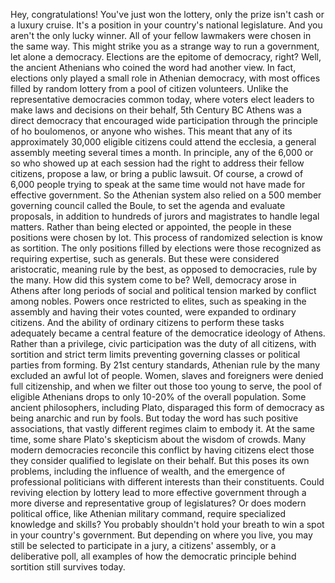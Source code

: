 
Hey, congratulations!
You&#39;ve just won the lottery,
only the prize isn&#39;t cash
or a luxury cruise.
It&#39;s a position in your country&#39;s
national legislature.
And you aren&#39;t the only lucky winner.
All of your fellow lawmakers 
were chosen in the same way.
This might strike you as a strange
way to run a government,
let alone a democracy.
Elections are the epitome 
of democracy, right?
Well, the ancient Athenians
who coined the word had another view.
In fact, elections only played
a small role in Athenian democracy,
with most offices filled by random lottery
from a pool of citizen volunteers.
Unlike the representative 
democracies common today,
where voters elect leaders to make laws
and decisions on their behalf,
5th Century BC Athens was 
a direct democracy
that encouraged wide participation
through the principle of ho boulomenos,
or anyone who wishes.
This meant that any of its approximately
30,000 eligible citizens
could attend the ecclesia,
a general assembly meeting
several times a month.
In principle, any of the 6,000 or so
who showed up at each session
had the right to address 
their fellow citizens,
propose a law,
or bring a public lawsuit.
Of course, a crowd of 6,000 people
trying to speak at the same time
would not have made 
for effective government.
So the Athenian system also relied on
a 500 member governing council
called the Boule,
to set the agenda
and evaluate proposals,
in addition to hundreds of jurors
and magistrates to handle legal matters.
Rather than being elected or appointed,
the people in these positions
were chosen by lot.
This process of randomized selection
is know as sortition.
The only positions filled by elections
were those recognized 
as requiring expertise,
such as generals.
But these were considered aristocratic,
meaning rule by the best,
as opposed to democracies,
rule by the many.
How did this system come to be?
Well, democracy arose in Athens after long
periods of social and political tension
marked by conflict among nobles.
Powers once restricted to elites,
such as speaking in the assembly
and having their votes counted,
were expanded to ordinary citizens.
And the ability of ordinary citizens
to perform these tasks
adequately became a central feature
of the democratice ideology of Athens.
Rather than a privilege,
civic participation 
was the duty of all citizens,
with sortition and strict term limits
preventing governing classes
or political parties from forming.
By 21st century standards,
Athenian rule by the many
excluded an awful lot of people.
Women, slaves and foreigners
were denied full citizenship,
and when we filter out 
those too young to serve,
the pool of eligible Athenians drops
to only 10-20% of the overall population.
Some ancient philosophers, 
including Plato,
disparaged this form of democracy
as being anarchic and run by fools.
But today the word 
has such positive associations,
that vastly different regimes 
claim to embody it.
At the same time, some share Plato&#39;s
skepticism about the wisdom of crowds.
Many modern democracies 
reconcile this conflict
by having citizens elect 
those they consider qualified
to legislate on their behalf.
But this poses its own problems,
including the influence of wealth,
and the emergence 
of professional politicians
with different interests 
than their constituents.
Could reviving election by lottery
lead to more effective government
through a more diverse and representative
group of legislatures?
Or does modern political office,
like Athenian military command,
require specialized knowledge and skills?
You probably shouldn&#39;t hold your breath
to win a spot 
in your country&#39;s government.
But depending on where you live,
you may still be selected 
to participate in a jury,
a citizens&#39; assembly,
or a deliberative poll,
all examples of how the democratic
principle behind sortition
still survives today.
